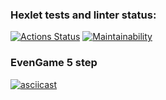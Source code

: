 ### Hexlet tests and linter status:

[![Actions Status](https://github.com/rampush/frontend-project-44/workflows/hexlet-check/badge.svg)](https://github.com/rampush/frontend-project-44/actions)
[![Maintainability](https://api.codeclimate.com/v1/badges/5cd18f3a6afcd4ed1154/maintainability)](https://codeclimate.com/github/rampush/frontend-project-44/maintainability)

### EvenGame 5 step

[![asciicast](https://asciinema.org/a/vp2rE4ykogSyAJ3cukPCu9KpU.svg)](https://asciinema.org/a/vp2rE4ykogSyAJ3cukPCu9KpU)

